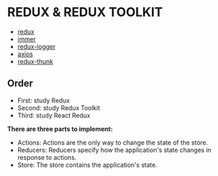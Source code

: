 # REDUX & REDUX TOOLKIT

- [redux](https://redux.js.org/introduction/getting-started)
- [immer](https://www.npmjs.com/package/immer)
- [redux-logger](https://github.com/LogRocket/redux-logger)
- [axios](https://github.com/axios/axios)
- [redux-thunk](https://github.com/reduxjs/redux-thunk)
 

## Order
- First: study Redux
- Second: study Redux Toolkit
- Third: study React Redux

**There are three parts to implement:** 

- Actions: Actions are the only way to change the state of the store.
- Reducers: Reducers specify how the application's state changes in response to actions.
- Store: The store contains the application's state.
